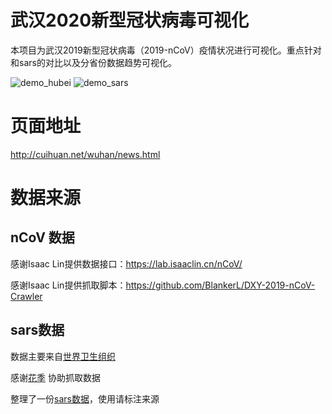 # 武汉2020新型冠状病毒可视化
本项目为武汉2019新型冠状病毒（2019-nCoV）疫情状况进行可视化。重点针对和sars的对比以及分省份数据趋势可视化。

![demo_hubei](https://github.com/cuihuan/2020_wuhan/tree/master/static/images/demo_hubei.png)
![demo_sars](https://github.com/cuihuan/2020_wuhan/tree/master/static/images/demo_sars.png)


# 页面地址
http://cuihuan.net/wuhan/news.html

# 数据来源
## nCoV 数据
感谢Isaac Lin提供数据接口：https://lab.isaaclin.cn/nCoV/

感谢Isaac Lin提供抓取脚本：https://github.com/BlankerL/DXY-2019-nCoV-Crawler

## sars数据
数据主要来自[世界卫生组织](https://www.who.int/csr/sars/country/en/)

感谢[花季](895126066@qq.com) 协助抓取数据

整理了一份[sars数据](./data/sars/all)，使用请标注来源
